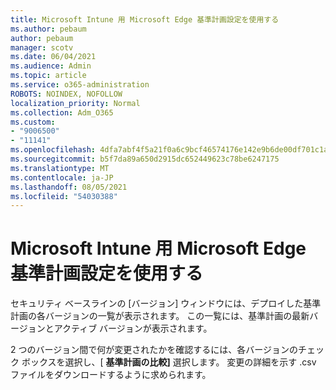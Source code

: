 ```yaml
---
title: Microsoft Intune 用 Microsoft Edge 基準計画設定を使用する
ms.author: pebaum
author: pebaum
manager: scotv
ms.date: 06/04/2021
ms.audience: Admin
ms.topic: article
ms.service: o365-administration
ROBOTS: NOINDEX, NOFOLLOW
localization_priority: Normal
ms.collection: Adm_O365
ms.custom:
- "9006500"
- "11141"
ms.openlocfilehash: 4dfa7abf4f5a21f0a6c9bcf46574176e142e9b6de00df701c1a0d3178ac58bd0
ms.sourcegitcommit: b5f7da89a650d2915dc652449623c78be6247175
ms.translationtype: MT
ms.contentlocale: ja-JP
ms.lasthandoff: 08/05/2021
ms.locfileid: "54030388"
---
```

# <a name="use-microsoft-edge-baseline-settings-for-microsoft-intune"></a>Microsoft Intune 用 Microsoft Edge 基準計画設定を使用する

セキュリティ ベースラインの [バージョン] ウィンドウには、デプロイした基準計画の各バージョンの一覧が表示されます。 この一覧には、基準計画の最新バージョンとアクティブ バージョンが表示されます。

2 つのバージョン間で何が変更されたかを確認するには、各バージョンのチェック ボックスを選択し、[ **基準計画の比較]** 選択します。 変更の詳細を示す .csv ファイルをダウンロードするように求められます。
